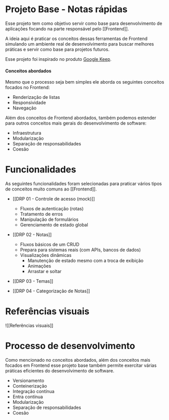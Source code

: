 # Projeto Base - Notas rápidas

Esse projeto tem como objetivo servir como base para desenvolvimento de aplicações focando na parte responsável pelo [[Frontend]].

A ideia aqui é praticar os conceitos dessas ferramentas de Frontend simulando um ambiente real de desenvolvimento para buscar melhores práticas e servir como base para projetos futuros.

Esse projeto foi inspirado no produto [Google Keep](https://keep.google.com/).

#### Conceitos abordados

Mesmo que o processo seja bem simples ele aborda os seguintes conceitos focados no Frontend:

- Renderização de listas
- Responsividade
- Navegação

Além dos conceitos de Frontend abordados, também podemos estender para outros conceitos mais gerais do desenvolvimento de software:

- Infraestrutura
- Modularização
- Separação de responsabilidades
- Coesão

# Funcionalidades

As seguintes funcionalidades foram selecionadas para praticar vários tipos de conceitos muito comuns ao [[Frontend]].

- [[DRP 01 - Controle de acesso (mock)]]
	- Fluxos de autenticação (rotas)
	- Tratamento de erros
	- Manipulação de formulários
	- Gerenciamento de estado global

- [[DRP 02 - Notas]]
	- Fluxos básicos de um CRUD
	- Prepara para sistemas reais (com APIs, bancos de dados)
	- Visualizações dinâmicas
		- Manutenção de estado mesmo com a troca de exibição
		- Animações
		- Arrastar e soltar

- [[DRP 03 - Temas]]

- [[DRP 04 - Categorização de Notas]]

# Referências visuais

![[Referências visuais]]

# Processo de desenvolvimento

Como mencionado no conceitos abordados, além dos conceitos mais focados em Frontend esse projeto base também permite exercitar várias práticas eficientes do desenvolvimento de software.

- Versionamento
- Conteinerização
- Integração contínua
- Entra contínua
- Modularização
- Separação de responsabilidades
- Coesão
